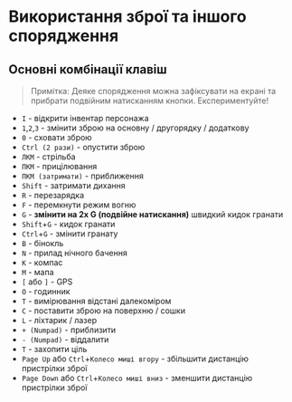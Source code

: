 # Використання зброї та іншого спорядження
## Основні комбінації клавіш
> Примітка: Деяке спорядження можна зафіксувати на екрані та прибрати подвійним натисканням кнопки. Експериментуйте!
- `I` -  відкрити інвентар персонажа
- `1`,`2`,`3` - змінити зброю на основну / другорядку / додаткову
- `0` - сховати зброю
- `Ctrl (2 рази)` - опустити зброю
- `ЛКМ` - стрільба
- `ПКМ` - прицілювання
- `ПКМ (затримати)` - приближення
- `Shift` - затримати дихання
- `R` - перезарядка
- `F` - перемкнути режим вогню
- `G` - **змінити на 2x G (подвійне натискання)** швидкий кидок гранати
- `Shift`+`G` - кидок гранати
- `Ctrl`+`G` - змінити гранату
- `B` - бінокль
- `N` - прилад нічного бачення
- `K` - компас
- `M` - мапа
- `[` або `]` - GPS
- `O` - годинник
- `T` - вимірювання відстані далекоміром
- `C` - поставити зброю на поверхню / сошки
- `L` - ліхтарик / лазер
- `+ (Numpad)` - приблизити
- `- (Numpad)` - віддалити
- `T` - захопити ціль
- `Page Up` або `Ctrl`+`Колесо миші вгору` - збільшити дистанцію пристрілки зброї
- `Page Down` або `Ctrl`+`Колесо миші вниз` - зменшити дистанцію пристрілки зброї
